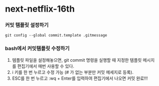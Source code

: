 # next-netflix-16th

### 커밋 템플릿 설정하기 
`git config --global commit.template .gitmessage`

### bash에서 커밋템플릿 수정하기 
1. 템플릿 파일을 설정해놓으면, git commit 명령을 실행할 때 지정한 템플릿 메시지를 편집기에서 매번 사용할 수 있다.
2. i 키를 한 번 누르고 수정 가능 (# 가 없는 부분만 커밋 메세지로 등록). 
3. ESC를 한 번 누르고 :wq + Enter를 입력하여 편집기에서 나오면 커밋 완료!!! 
